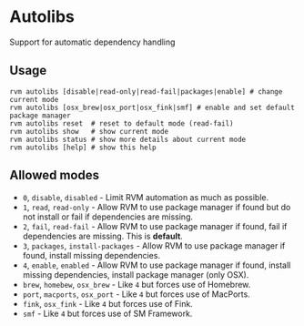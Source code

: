 # Autolibs

Support for automatic dependency handling


## Usage

    rvm autolibs [disable|read-only|read-fail|packages|enable] # change current mode
    rvm autolibs [osx_brew|osx_port|osx_fink|smf] # enable and set default package manager
    rvm autolibs reset  # reset to default mode (read-fail)
    rvm autolibs show   # show current mode
    rvm autolibs status # show more details about current mode
    rvm autolibs [help] # show this help


## Allowed modes

- `0`, `disable`, `disabled`          - Limit RVM automation as much as possible.
- `1`, `read`, `read-only`            - Allow RVM to use package manager if found but do not install or fail if dependencies are missing.
- `2`, `fail`, `read-fail`            - Allow RVM to use package manager if found, fail if dependencies are missing. This is **default**.
- `3`, `packages`, `install-packages` - Allow RVM to use package manager if found, install missing dependencies.
- `4`, `enable`, `enabled`            - Allow RVM to use package manager if found, install missing dependencies, install package manager (only OSX).
- `brew`, `homebew`, `osx_brew`       - Like `4` but forces use of Homebrew.
- `port`, `macports`, `osx_port`      - Like `4` but forces use of MacPorts.
- `fink`, `osx_fink`                  - Like `4` but forces use of Fink.
- `smf`                               - Like `4` but forces use of SM Framework.
